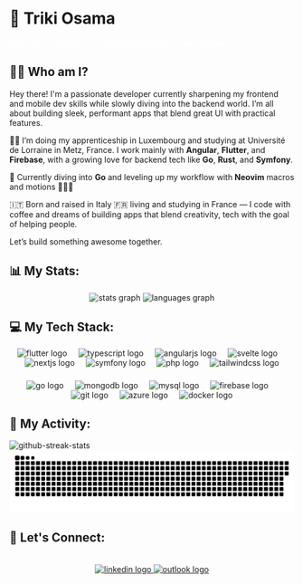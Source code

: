 # 💫 Triki Osama
<p><strong><code style="color:white;">Digital Craftsman (Frontend/Mobile/Soon-To-Be-Backend)</code></strong></p>

## 🕵️‍♂️ Who am I?

Hey there! I'm a passionate developer currently sharpening my frontend and mobile dev skills while slowly diving into the backend world. I’m all about building sleek, performant apps that blend great UI with practical features.

👨‍💻 I’m doing my apprenticeship in Luxembourg and studying at Université de Lorraine in Metz, France. I work mainly with **Angular**, **Flutter**, and **Firebase**, with a growing love for backend tech like **Go**, **Rust**, and **Symfony**.

🔧 Currently diving into **Go** and leveling up my workflow with **Neovim** macros and motions 🧙‍♂️✨

🇮🇹 Born and raised in Italy 🇫🇷 living and studying in France — I code with coffee and dreams of building apps that blend creativity, tech with the goal of helping people.

Let’s build something awesome together.
<!-- 
###

<div align="center" style="align-items: center; justify-content: center; gap: 10px;">
  <div style="background-color: #000000; padding: 4px 8px; height: 21px; display: flex; width: fit-content; align-items: center; white-space: nowrap">
  <h2 style="color:#00FF13; border: none; font-family: 'Courier'; font-size: 20px; font-weight: normal;">You're the visitor number</h2>
  </div>
  <img src="https://profile-counter.glitch.me/IlTriki/count.svg?" />
</div>
-->


###
## 📊 My Stats:

<div align="center">
  <picture>
    <source media="(prefers-color-scheme: dark)" srcset="https://github-readme-stats.vercel.app/api?username=IlTriki&hide_title=false&hide_rank=false&show_icons=true&include_all_commits=true&count_private=true&disable_animations=false&theme=dracula&locale=en&hide_border=false" />
    <source media="(prefers-color-scheme: light)" srcset="https://github-readme-stats.vercel.app/api?username=IlTriki&hide_title=false&hide_rank=false&show_icons=true&include_all_commits=true&count_private=true&disable_animations=false&theme=default&locale=en&hide_border=false" />
    <img src="https://github-readme-stats.vercel.app/api?username=IlTriki&hide_title=false&hide_rank=false&show_icons=true&include_all_commits=true&count_private=true&disable_animations=false&theme=dracula&locale=en&hide_border=false" height="150" alt="stats graph" />
  </picture>
  <picture>
    <source media="(prefers-color-scheme: dark)" srcset="https://github-readme-stats.vercel.app/api/top-langs?username=IlTriki&locale=en&hide_title=false&layout=compact&card_width=320&langs_count=5&theme=dracula&hide_border=false" />
    <source media="(prefers-color-scheme: light)" srcset="https://github-readme-stats.vercel.app/api/top-langs?username=IlTriki&locale=en&hide_title=false&layout=compact&card_width=320&langs_count=5&theme=default&hide_border=false" />
    <img src="https://github-readme-stats.vercel.app/api/top-langs?username=IlTriki&locale=en&hide_title=false&layout=compact&card_width=320&langs_count=5&theme=dracula&hide_border=false" height="150" alt="languages graph" />
  </picture>
</div>

###

## 💻 My Tech Stack:
<div align="center">
  <img src="https://cdn.jsdelivr.net/gh/devicons/devicon/icons/flutter/flutter-original.svg" height="40" alt="flutter logo"  />
  <img width="12" />
  <img src="https://cdn.jsdelivr.net/gh/devicons/devicon/icons/typescript/typescript-original.svg" height="40" alt="typescript logo"  />
  <img width="12" />
  <img src="https://cdn.jsdelivr.net/gh/devicons/devicon/icons/angularjs/angularjs-plain.svg" height="40" alt="angularjs logo"  />
  <img width="12" />
  <img src="https://cdn.jsdelivr.net/gh/devicons/devicon/icons/svelte/svelte-original.svg" height="40" alt="svelte logo"  />
  <img width="12" />
  <img src="https://cdn.jsdelivr.net/gh/devicons/devicon/icons/nextjs/nextjs-original.svg" height="40" alt="nextjs logo"  />
  <img width="12" />
  <img src="https://cdn.jsdelivr.net/gh/devicons/devicon/icons/symfony/symfony-original.svg" height="40" alt="symfony logo"  />
  <img width="12" />
  <img src="https://cdn.jsdelivr.net/gh/devicons/devicon/icons/php/php-original.svg" height="40" alt="php logo"  />
  <img width="12" />
  <img src="https://cdn.jsdelivr.net/gh/devicons/devicon/icons/tailwindcss/tailwindcss-original-wordmark.svg" height="40" alt="tailwindcss logo"  />
</div>

###

<div align="center">
  <img src="https://cdn.jsdelivr.net/gh/devicons/devicon/icons/go/go-original.svg" height="40" alt="go logo"  />
  <img width="12" />
  <img src="https://cdn.jsdelivr.net/gh/devicons/devicon/icons/mongodb/mongodb-plain-wordmark.svg" height="40" alt="mongodb logo"  />
  <img width="12" />
  <img src="https://cdn.jsdelivr.net/gh/devicons/devicon/icons/mysql/mysql-plain-wordmark.svg" height="40" alt="mysql logo"  />
  <img width="12" />
  <img src="https://cdn.jsdelivr.net/gh/devicons/devicon/icons/firebase/firebase-plain-wordmark.svg" height="40" alt="firebase logo"  />
  <img width="12" />
  <img src="https://cdn.jsdelivr.net/gh/devicons/devicon/icons/git/git-plain-wordmark.svg" height="40" alt="git logo"  />
  <img width="12" />
  <img src="https://cdn.jsdelivr.net/gh/devicons/devicon/icons/azure/azure-original-wordmark.svg" height="40" alt="azure logo"  />
  <img width="12" />
  <img src="https://cdn.jsdelivr.net/gh/devicons/devicon/icons/docker/docker-original-wordmark.svg" height="40" alt="docker logo"  />
</div>

###

## 🐍 My Activity:
<picture>
  <source media="(prefers-color-scheme: dark)" srcset="https://nirzak-streak-stats.vercel.app/?user=IlTriki&theme=dark&hide_border=false" />
  <source media="(prefers-color-scheme: light)" srcset="https://nirzak-streak-stats.vercel.app/?user=IlTriki&theme=light&hide_border=false" />
  <img alt="github-streak-stats" src="https://nirzak-streak-stats.vercel.app/?user=IlTriki&theme=dark&hide_border=false" />
</picture>
<br clear="both">

<picture>
  <source media="(prefers-color-scheme: dark)" srcset="https://raw.githubusercontent.com/IlTriki/IlTriki/output/github-snake-dark.svg" />
  <source media="(prefers-color-scheme: light)" srcset="https://raw.githubusercontent.com/IlTriki/IlTriki/output/github-snake.svg" />
  <img alt="github-snake" src="https://raw.githubusercontent.com/IlTriki/IlTriki/output/github-snake.svg" />
</picture>

###

## 🤝 Let's Connect:
<br clear="both">

<div align="center">
  <a href="https://www.linkedin.com/in/osama-triki-072155222/" target="_blank">
    <img src="https://content.linkedin.com/content/dam/me/business/en-us/amp/xbu/linkedin-revised-brand-guidelines/home/fg/brand-homepg-please-note-icon-dsk-v01.png/jcr:content/renditions/brand-homepg-please-note-icon-dsk-v01-2x.png" 
    height="35" alt="linkedin logo"  />
  </a>
  <a href="mailto:osamatriki@outlook.com" target="_blank">
  <img src="https://cdn-dynmedia-1.microsoft.com/is/content/microsoftcorp/Icon-Outlook-28x281?resMode=sharp2&op_usm=1.5,0.65,15,0&qlt=85" height="35" alt="outlook logo"  />
  </a>

</div>

###
